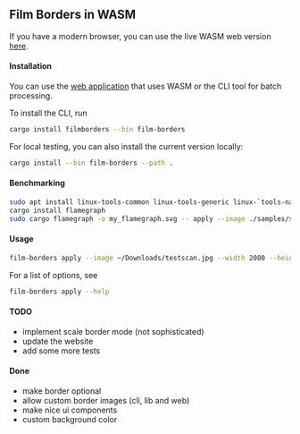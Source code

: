 ## Film Borders in WASM

If you have a modern browser, you can use the live WASM web version [here](https://film-borders.romnn.com).

#### Installation
You can use the [web application](https://film-borders.romnn.com) that uses WASM or the CLI tool for batch processing.

To install the CLI, run
```bash
cargo install filmborders --bin film-borders
```

For local testing, you can also install the current version locally:
```bash
cargo install --bin film-borders --path .
```

#### Benchmarking
```bash
sudo apt install linux-tools-common linux-tools-generic linux-`tools-name -r`
cargo install flamegraph
sudo cargo flamegraph -o my_flamegraph.svg -- apply --image ./samples/sample1.jpg --output ./output/sample1.png --border 0 --scale 1.00
```

#### Usage
```bash
film-borders apply --image ~/Downloads/testscan.jpg --width 2000 --height 1500 --border 10 --rotate 90
```

For a list of options, see
```bash
film-borders apply --help
```

#### TODO
- implement scale border mode (not sophisticated)
- update the website
- add some more tests

#### Done
- make border optional
- allow custom border images (cli, lib and web)
- make nice ui components
- custom background color
